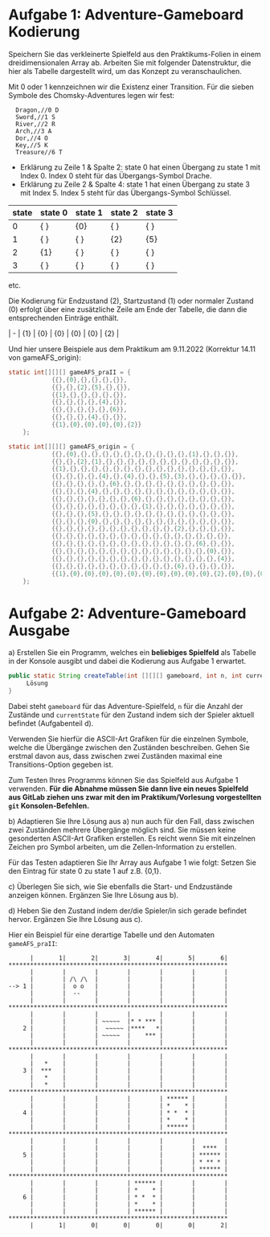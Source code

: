 # Aufgabe 1: Adventure-Gameboard Kodierung

Speichern Sie das verkleinerte Spielfeld aus den Praktikums-Folien in einem dreidimensionalen Array ab. Arbeiten Sie mit folgender Datenstruktur, die hier als Tabelle dargestellt wird, um das Konzept zu veranschaulichen.

Mit 0 oder 1 kennzeichnen wir die Existenz einer Transition.
Für die sieben Symbole des Chomsky-Adventures legen wir fest:

```
  Dragon,//0 D
  Sword,//1 S
  River,//2 R
  Arch,//3 A
  Dor,//4 O
  Key,//5 K
  Treasure//6 T
```

- Erklärung zu Zeile 1 & Spalte 2: state 0 hat einen Übergang zu state 1 mit Index 0. Index 0 steht für das Übergangs-Symbol Drache.
- Erklärung zu Zeile 2 & Spalte 4: state 1 hat einen Übergang zu state 3 mit Index 5. Index 5 steht für das Übergangs-Symbol Schlüssel.

| state | state 0 | state 1 | state 2 | state 3 |
| ----- | ------- | ------- | ------- | ------- |
| 0     | { }     | {0}     | { }     | { }     |
| 1     | { }     | { }     | {2}     | {5}     |
| 2     | {1}     | { }     | { }     | { }     |
| 3     | { }     | { }     | { }     | { }     |

etc.

Die Kodierung für Endzustand (2), Startzustand (1) oder normaler Zustand (0) erfolgt über eine zusätzliche Zeile am Ende der Tabelle, die dann die entsprechenden Einträge enthält.

| - | {1} | {0} | {0} | {0} | {0} | {2} |

Und hier unsere Beispiele aus dem Praktikum am 9.11.2022 (Korrektur 14.11 von gameAFS_origin):

```java
static int[][][] gameAFS_praII = {
			{{},{0},{},{},{},{}},
			{{},{},{2},{5},{},{}},
			{{1},{},{},{},{},{}},
			{{},{},{},{},{4},{}},
			{{},{},{},{},{},{6}},
			{{},{},{},{4},{},{}},
			{{1},{0},{0},{0},{0},{2}}
	};

static int[][][] gameAFS_origin = {
			{{},{0},{},{},{},{},{},{},{},{},{},{},{1},{},{},{}},
			{{},{},{2},{1},{},{},{},{},{},{},{},{},{},{},{},{}},
			{{1},{},{},{},{},{},{},{},{},{},{},{},{},{},{},{}},
			{{},{},{},{},{4},{},{4},{},{},{5},{3},{},{},{},{},{}},
			{{},{},{},{},{},{6},{},{},{},{},{},{},{},{},{},{}},
			{{},{},{},{4},{},{},{},{},{},{},{},{},{},{},{},{}},
			{{},{},{},{},{},{},{},{6},{},{},{},{},{},{},{},{}},
			{{},{},{},{},{},{},{},{},{1},{},{},{},{},{},{},{}},
			{{},{},{},{5},{},{},{},{},{},{},{},{},{},{},{},{}},
			{{},{},{},{0},{},{},{},{},{},{},{},{},{},{},{},{}},
			{{},{},{},{},{},{},{},{},{},{},{},{2},{},{},{},{}},
			{{},{},{},{},{},{},{},{},{},{},{},{},{},{},{},{}},
			{{},{},{},{},{},{},{},{},{},{},{},{},{},{6},{},{}},
			{{},{},{},{},{},{},{},{},{},{},{},{},{},{},{0},{}},
			{{},{},{},{},{},{},{},{},{},{},{},{},{},{},{},{4}},
			{{},{},{},{},{},{},{},{},{},{},{},{6},{},{},{},{}},
			{{1},{0},{0},{0},{0},{0},{0},{0},{0},{0},{0},{2},{0},{0},{0},{0}}
	};
```

# Aufgabe 2: Adventure-Gameboard Ausgabe

a) Erstellen Sie ein Programm, welches ein **beliebiges Spielfeld** als Tabelle in der Konsole ausgibt und dabei die Kodierung aus Aufgabe 1 erwartet.

```java
public static String createTable(int [][][] gameboard, int n, int currentState) {
     Lösung
}
```

Dabei steht `gameboard` für das Adventure-Spielfeld, `n` für die Anzahl der Zustände und `currentState` für den Zustand indem sich der Spieler aktuell befindet (Aufgabenteil d).

Verwenden Sie hierfür die ASCII-Art Grafiken für die einzelnen Symbole, welche die Übergänge zwischen den Zuständen beschreiben. Gehen Sie erstmal davon aus, dass zwischen zwei Zuständen maximal eine Transitions-Option gegeben ist.

Zum Testen Ihres Programms können Sie das Spielfeld aus Aufgabe 1 verwenden. **Für die Abnahme müssen Sie dann live ein neues Spielfeld aus GitLab ziehen uns zwar mit den im Praktikum/Vorlesung vorgestellten `git` Konsolen-Befehlen.**

b) Adaptieren Sie Ihre Lösung aus a) nun auch für den Fall, dass zwischen zwei Zuständen mehrere Übergänge möglich sind. Sie müssen keine gesonderten ASCII-Art Grafiken erstellen. Es reicht wenn Sie mit einzelnen Zeichen pro Symbol arbeiten, um die Zellen-Information zu erstellen.

Für das Testen adaptieren Sie Ihr Array aus Aufgabe 1 wie folgt: Setzen Sie den Eintrag für state 0 zu state 1 auf z.B. {0,1}.

c) Überlegen Sie sich, wie Sie ebenfalls die Start- und Endzustände anzeigen können. Ergänzen Sie Ihre Lösung aus b).

d) Heben Sie den Zustand indem der/die Spieler/in sich gerade befindet hervor. Ergänzen Sie Ihre Lösung aus c).

Hier ein Beispiel für eine derartige Tabelle und den Automaten `gameAFS_praII`:

```
      |       1|       2|       3|       4|       5|       6|
*************************************************************
      |        |        |        |        |        |        |
      |        | /\ /\  |        |        |        |        |
--> 1 |        |  o o   |        |        |        |        |
      |        |  --    |        |        |        |        |
      |        |        |        |        |        |        |
*************************************************************
      |        |        |        |        |        |        |
      |        |        | ~~~~~  |* * *** |        |        |
    2 |        |        |  ~~~~~ |****   *|        |        |
      |        |        | ~~~~~  |    *** |        |        |
      |        |        |        |        |        |        |
*************************************************************
      |        |        |        |        |        |        |
      |   *    |        |        |        |        |        |
    3 |  ***   |        |        |        |        |        |
      |   *    |        |        |        |        |        |
      |   *    |        |        |        |        |        |
*************************************************************
      |        |        |        |        | ****** |        |
      |        |        |        |        | *    * |        |
    4 |        |        |        |        | * *  * |        |
      |        |        |        |        | *    * |        |
      |        |        |        |        | ****** |        |
*************************************************************
      |        |        |        |        |        |        |
      |        |        |        |        |        |  ****  |
    5 |        |        |        |        |        | ****** |
      |        |        |        |        |        | * ** * |
      |        |        |        |        |        | ****** |
*************************************************************
      |        |        |        | ****** |        |        |
      |        |        |        | *    * |        |        |
    6 |        |        |        | * *  * |        |        |
      |        |        |        | *    * |        |        |
      |        |        |        | ****** |        |        |
*************************************************************
      |       1|       0|       0|       0|       0|       2|
```
